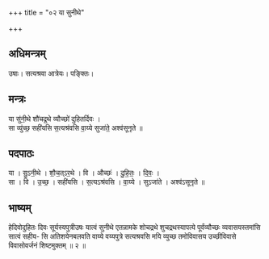 +++
title = "०२ या सुनीथे"

+++
## अधिमन्त्रम्
उषाः। सत्यश्रवा आत्रेयः। पङ्क्तिः।

## मन्त्रः
या सु॑नी॒थे शौ॑चद्र॒थे व्यौच्छो॑ दुहितर्दिवः ।  
सा व्यु॑च्छ॒ सही॑यसि स॒त्यश्र॑वसि वा॒य्ये सुजा॑ते॒ अश्व॑सूनृते ॥

## पदपाठः
या । सु॒ऽनी॒थे । शौ॒च॒त्ऽर॒थे । वि । औच्छः॑ । दु॒हि॒तः॒ । दि॒वः॒ ।  
सा । वि । उ॒च्छ॒ । सही॑यसि । स॒त्यऽश्र॑वसि । वा॒य्ये । सुऽजा॑ते । अश्व॑ऽसूनृते ॥

## भाष्यम्
हेदिवोदुहितः दिवः सूर्यस्यपुत्रीउषः यात्वं सुनीथे एतन्नामके शोचद्रथे शुचद्रथस्यापत्ये पूर्वंव्यौच्छः व्यवासयस्तमांसि सात्वं सहीय- सि अतिशयेनबलवति वाय्ये वय्यपुत्रे सत्यश्रवसि मयि व्युच्छ तमोविवासय उच्छीविवासे विवासोवर्जनं शिष्टमुक्तम् ॥ २ ॥